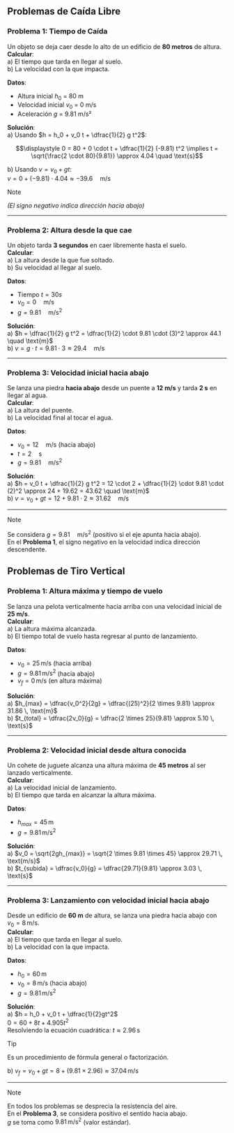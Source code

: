## Problemas de Caída Libre

### Problema 1: Tiempo de Caída
Un objeto se deja caer desde lo alto de un edificio de **80 metros** de altura.  
**Calcular**:  
a) El tiempo que tarda en llegar al suelo.  
b) La velocidad con la que impacta.  

**Datos**:  
- Altura inicial $h_0$ = 80 m  
- Velocidad inicial $v_0$ = 0 m/s  
- Aceleración $g$ = 9.81 m/s²  

**Solución**:  
a) Usando $h = h_0 + v_0 t + \dfrac{1}{2} g t^2$:  
```math
\displaystyle 0 = 80 + 0 \cdot t + \dfrac{1}{2} (-9.81) t^2 \implies t = \sqrt{\frac{2 \cdot 80}{9.81}} \approx 4.04 \quad \text{s}
```
b) Usando $v = v_0 + g t$:  
$v = 0 + (-9.81) \cdot 4.04 \approx -39.6 \quad \text{m/s}$
> [!NOTE]
> *(El signo negativo indica dirección hacia abajo)*  

---

### Problema 2: Altura desde la que cae  
Un objeto tarda **3 segundos** en caer libremente hasta el suelo.  
**Calcular**:  
a) La altura desde la que fue soltado.  
b) Su velocidad al llegar al suelo.  

**Datos**:  
- Tiempo $t = 3 0 s$  
- $v_0 = 0 \quad \text{m/s}$  
- $g = 9.81 \quad \text{m/s}^2$  

**Solución**:  
a) $h = \dfrac{1}{2} g t^2 = \dfrac{1}{2} \cdot 9.81 \cdot (3)^2 \approx 44.1 \quad \text{m}$  
b) $v = g \cdot t = 9.81 \cdot 3 \approx 29.4 \quad \text{m/s}$

---

### Problema 3: Velocidad inicial hacia abajo  
Se lanza una piedra **hacia abajo** desde un puente a **12 m/s** y tarda **2 s** en llegar al agua.  
**Calcular**:  
a) La altura del puente.  
b) La velocidad final al tocar el agua.  

**Datos**:  
- $v_0 = 12 \quad \text{m/s}$ (hacia abajo)  
- $t = 2 \quad \text{s}$  
- $g = 9.81 \quad \text{m/s}^2$  

**Solución**:  
a) $h = v_0 t + \dfrac{1}{2} g t^2 = 12 \cdot 2 + \dfrac{1}{2} \cdot 9.81 \cdot (2)^2 \approx 24 + 19.62 = 43.62 \quad \text{m}$  
b) $v = v_0 + g t = 12 + 9.81 \cdot 2 \approx 31.62 \quad \text{m/s}$  

---
> [!NOTE]  
> Se considera $g = 9.81 \quad \text{m/s}^2$ (positivo si el eje apunta hacia abajo).  
> En el **Problema 1**, el signo negativo en la velocidad indica dirección descendente.  

## Problemas de Tiro Vertical

### Problema 1: Altura máxima y tiempo de vuelo
Se lanza una pelota verticalmente hacia arriba con una velocidad inicial de **25 m/s**.  
**Calcular**:  
a) La altura máxima alcanzada.  
b) El tiempo total de vuelo hasta regresar al punto de lanzamiento.  

**Datos**:  
- $v_0 = 25 \, \text{m/s}$ (hacia arriba)  
- $g = 9.81 \, \text{m/s}^2$ (hacia abajo)  
- $v_f = 0 \, \text{m/s}$ (en altura máxima)  

**Solución**:  
a) $h_{max} = \dfrac{v_0^2}{2g} = \dfrac{(25)^2}{2 \times 9.81} \approx 31.86 \, \text{m}$  
b) $t_{total} = \dfrac{2v_0}{g} = \dfrac{2 \times 25}{9.81} \approx 5.10 \, \text{s}$  

---

### Problema 2: Velocidad inicial desde altura conocida  
Un cohete de juguete alcanza una altura máxima de **45 metros** al ser lanzado verticalmente.  
**Calcular**:  
a) La velocidad inicial de lanzamiento.  
b) El tiempo que tarda en alcanzar la altura máxima.  

**Datos**:  
- $h_{max} = 45 \, \text{m}$  
- $g = 9.81 \, \text{m/s}^2$  

**Solución**:  
a) $v_0 = \sqrt{2gh_{max}} = \sqrt{2 \times 9.81 \times 45} \approx 29.71 \, \text{m/s}$  
b) $t_{subida} = \dfrac{v_0}{g} = \dfrac{29.71}{9.81} \approx 3.03 \, \text{s}$  

---

### Problema 3: Lanzamiento con velocidad inicial hacia abajo  
Desde un edificio de **60 m** de altura, se lanza una piedra hacia abajo con $v_0 = 8 \, \text{m/s}$.  
**Calcular**:  
a) El tiempo que tarda en llegar al suelo.  
b) La velocidad con la que impacta.  

**Datos**:  
- $h_0 = 60 \, \text{m}$  
- $v_0 = 8 \, \text{m/s}$ (hacia abajo)  
- $g = 9.81 \, \text{m/s}^2$  

**Solución**:  
a) $h = h_0 + v_0 t + \dfrac{1}{2}gt^2$  
$0 = 60 + 8t + 4.905t^2$  
Resolviendo la ecuación cuadrática: $t \approx 2.96 \, \text{s}$  
> [!TIP]
> Es un procedimiento de fórmula general o factorización.

b) $v_f = v_0 + gt = 8 + (9.81 \times 2.96) \approx 37.04 \, \text{m/s}$  

---
> [!NOTE]
> En todos los problemas se desprecia la resistencia del aire.  
> En el **Problema 3**, se considera positivo el sentido hacia abajo.  
> $g$ se toma como $9.81 \, \text{m/s}^2$ (valor estándar).  